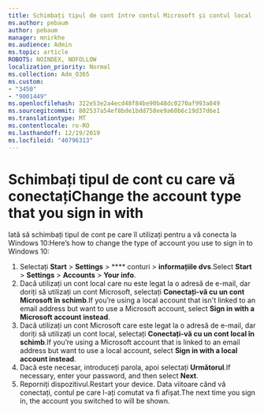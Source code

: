 ```yaml
---
title: Schimbați tipul de cont între contul Microsoft și contul local
ms.author: pebaum
author: pebaum
manager: mnirkhe
ms.audience: Admin
ms.topic: article
ROBOTS: NOINDEX, NOFOLLOW
localization_priority: Normal
ms.collection: Adm_O365
ms.custom:
- "3450"
- "9001449"
ms.openlocfilehash: 322e53e2a4ecd48f84be90b48dc0270af993a849
ms.sourcegitcommit: 802537a54ef8bde1bdd758ee9a60b6c19d37d6e1
ms.translationtype: MT
ms.contentlocale: ro-RO
ms.lasthandoff: 12/19/2019
ms.locfileid: "40796313"
---
```

# <a name="change-the-account-type-that-you-sign-in-with"></a><span data-ttu-id="aea49-102">Schimbați tipul de cont cu care vă conectați</span><span class="sxs-lookup"><span data-stu-id="aea49-102">Change the account type that you sign in with</span></span>

<span data-ttu-id="aea49-103">Iată să schimbați tipul de cont pe care îl utilizați pentru a vă conecta la Windows 10:</span><span class="sxs-lookup"><span data-stu-id="aea49-103">Here’s how to change the type of account you use to sign in to Windows 10:</span></span>

1. <span data-ttu-id="aea49-104">Selectați **Start** > **Settings** > \*\*\*\* conturi > **informațiile dvs**.</span><span class="sxs-lookup"><span data-stu-id="aea49-104">Select **Start** > **Settings** > **Accounts** > **Your info**.</span></span>
2. <span data-ttu-id="aea49-105">Dacă utilizați un cont local care nu este legat la o adresă de e-mail, dar doriți să utilizați un cont Microsoft, selectați **Conectați-vă cu un cont Microsoft în schimb**.</span><span class="sxs-lookup"><span data-stu-id="aea49-105">If you’re using a local account that isn't linked to an email address but want to use a Microsoft account, select **Sign in with a Microsoft account instead**.</span></span>
3. <span data-ttu-id="aea49-106">Dacă utilizați un cont Microsoft care este legat la o adresă de e-mail, dar doriți să utilizați un cont local, selectați **Conectați-vă cu un cont local în schimb**.</span><span class="sxs-lookup"><span data-stu-id="aea49-106">If you’re using a Microsoft account that is linked to an email address but want to use a local account, select **Sign in with a local account instead**.</span></span>
4. <span data-ttu-id="aea49-107">Dacă este necesar, introduceți parola, apoi selectați **Următorul**.</span><span class="sxs-lookup"><span data-stu-id="aea49-107">If necessary, enter your password, and then select **Next**.</span></span>
5. <span data-ttu-id="aea49-108">Reporniți dispozitivul.</span><span class="sxs-lookup"><span data-stu-id="aea49-108">Restart your device.</span></span> <span data-ttu-id="aea49-109">Data viitoare când vă conectați, contul pe care l-ați comutat va fi afișat.</span><span class="sxs-lookup"><span data-stu-id="aea49-109">The next time you sign in, the account you switched to will be shown.</span></span>